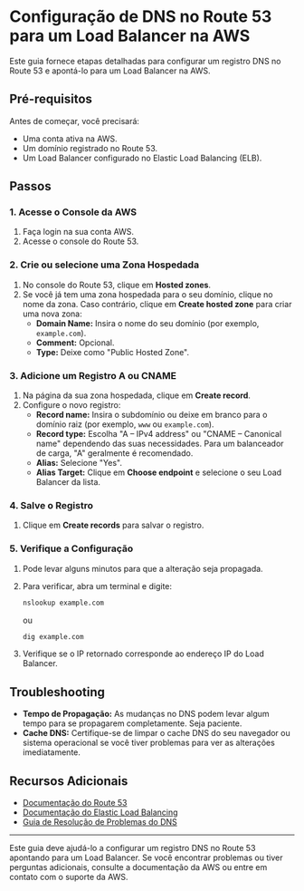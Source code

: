 # Configuração de DNS no Route 53 para um Load Balancer na AWS

Este guia fornece etapas detalhadas para configurar um registro DNS no Route 53 e apontá-lo para um Load Balancer na AWS.

## Pré-requisitos

Antes de começar, você precisará:

- Uma conta ativa na AWS.
- Um domínio registrado no Route 53.
- Um Load Balancer configurado no Elastic Load Balancing (ELB).

## Passos

### 1. Acesse o Console da AWS

1. Faça login na sua conta AWS.
2. Acesse o console do Route 53.

### 2. Crie ou selecione uma Zona Hospedada

1. No console do Route 53, clique em **Hosted zones**.
2. Se você já tem uma zona hospedada para o seu domínio, clique no nome da zona. Caso contrário, clique em **Create hosted zone** para criar uma nova zona:
   - **Domain Name:** Insira o nome do seu domínio (por exemplo, `example.com`).
   - **Comment:** Opcional.
   - **Type:** Deixe como "Public Hosted Zone".

### 3. Adicione um Registro A ou CNAME

1. Na página da sua zona hospedada, clique em **Create record**.
2. Configure o novo registro:
   - **Record name:** Insira o subdomínio ou deixe em branco para o domínio raiz (por exemplo, `www` ou `example.com`).
   - **Record type:** Escolha "A – IPv4 address" ou "CNAME – Canonical name" dependendo das suas necessidades. Para um balanceador de carga, "A" geralmente é recomendado.
   - **Alias:** Selecione "Yes".
   - **Alias Target:** Clique em **Choose endpoint** e selecione o seu Load Balancer da lista.

### 4. Salve o Registro

1. Clique em **Create records** para salvar o registro.

### 5. Verifique a Configuração

1. Pode levar alguns minutos para que a alteração seja propagada.
2. Para verificar, abra um terminal e digite:

   ```sh
   nslookup example.com
   ```

   ou

   ```sh
   dig example.com
   ```

3. Verifique se o IP retornado corresponde ao endereço IP do Load Balancer.

## Troubleshooting

- **Tempo de Propagação:** As mudanças no DNS podem levar algum tempo para se propagarem completamente. Seja paciente.
- **Cache DNS:** Certifique-se de limpar o cache DNS do seu navegador ou sistema operacional se você tiver problemas para ver as alterações imediatamente.

## Recursos Adicionais

- [Documentação do Route 53](https://docs.aws.amazon.com/route53/)
- [Documentação do Elastic Load Balancing](https://docs.aws.amazon.com/elasticloadbalancing/)
- [Guia de Resolução de Problemas do DNS](https://docs.aws.amazon.com/Route53/latest/DeveloperGuide/troubleshooting-dns-resolution.html)

---

Este guia deve ajudá-lo a configurar um registro DNS no Route 53 apontando para um Load Balancer. Se você encontrar problemas ou tiver perguntas adicionais, consulte a documentação da AWS ou entre em contato com o suporte da AWS.

